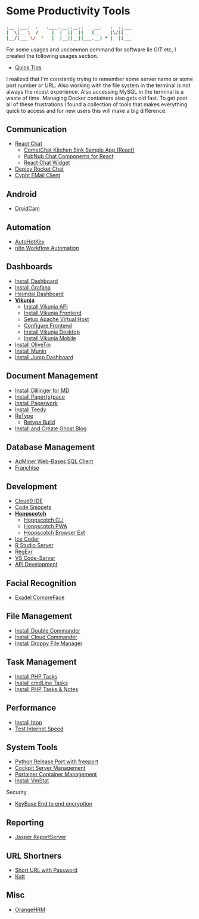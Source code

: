 # Some Productivity Tools

```sh
.__ .___.  .   .___..__..__..    __.   .  ..___
|  \[__ \  /     |  |  ||  ||   (__    |\/|[__ 
|__/[___ \/  *   |  |__||__||___.__) * |  |[___
```                                          

For some usages and uncommon command for software lie GIT etc, I created the following usages section.

- [Quick Tips](http://tips-docs.devserv.me)

I realized that I'm constantly trying to remember some server name or some port number or URL. Also working with the file system in the terminal is not always the nicest experience. Also accessing MySQL in the terminal is a waste of time. Managing Docker containers also gets old fast. To get past all of these frustrations I found a collection of tools that makes everything quick to access and for new users this will make a big difference.

## Communication

- [React Chat](reactChat.md)
  - [CometChat Kitchen Sink Sample App (React)](https://github.com/cometchat-pro/javascript-react-chat-app)
  - [PubNub Chat Components for React](https://github.com/pubnub/react-chat-components)
  - [React Chat Widget](https://github.com/Wolox/react-chat-widget)
- [Deploy Rocket Chat](rocketChat.md)
- [Cypht EMail Client](cyphtMail.md)


## Android

- [DroidCam](droidcam.md)

## Automation

- [AutoHotKey](autoHotKey.md)
- [n8n Workflow Automation](n8n.md)

## Dashboards

- [Install Dashboard](dashboard.md)
- [Install Grafana](grafana/README.md)
- [Heimdal Dashboard](https://setup-docs.devserv.me/heimdal)
- **[Vikunja](vikunja/README.md)**  
  - [Install Vikunja API](vikunja/vikunjaApi.md)
  - [Install Vikunja Frontend](vikunja/vikunjaFrontend.md)
  - [Setup Apache Virtual Host](vikunjaVhost.md)
  - [Configure Frontend](vikunjaConfigureFrontend.md)
  - [Install Vikunja Desktop](vikunja/vikunjaDesktop.md)
  - [Install Vikunja Mobile](vikunja/vikunjaMoble.md)
- [Install OliveTin](oliveTin.md)
- [Install Munin](munin.md)
- [Install Jump Dashboard](jump.md)

## Document Management

- [Install Dillinger for MD](https://setup-docs.devserv.me/dillinger)
- [Install Paper{s}pace](paperspace/README.md)
- [Install Paperwork](paperwork.md)
- [Install Teedy](teedy.md)
- [ReType](https://setup-docs.devserv.me/retype)
  - [Retype Build](retypeBuild.md)
- [Install and Create Ghost Blog](ghostblog.md)

## Database Management

- [AdMiner Web-Bases SQL Client](adminer.md)
- [Franchise](https://franchise.cloud/app)

## Development

- [Cloud9 IDE](https://setup-docs.devserv.me/cloud9)
- [Code Snippets](https://setup-docs.devserv.me/codesnippets)
- **[Hoppscotch](hoppscotch/README.md)**
  - [Hoppscotch CLI](hoppscotch/cli.md)
  - [Hoppscotch PWA](hoppscotch/pwa.md)
  - [Hoppscotch Browser Ext](hoppscotch/ext.md)
- [Ice Coder](iceCoder.md)
- [R Studio Server](rstudio.md)
- [RegExr](regexr.md)
- [VS Code-Server](https://setup-docs.devserv.me/codeserverdocker)
- [API Development](daptin.md)

## Facial Recognition

- [Exadel CompreFace](exadelCompreFace.md)

## File Management

- [Install Double Commander](https://setup-docs.devserv.me/doublecommander)
- [Install Cloud Commander](https://setup-docs.devserv.me/cloudcommander)
- [Install Droppy File Manager](https://setup-docs.devserv.me/droppy)

## Task Management

- [Install PHP Tasks](phpTasks.md)
- [Install cmdLine Tasks](cmdLineTasks.md)
- [Install PHP Tasks & Notes](phpTasksNotes.md)

## Performance

- [Install htop](htop.md)
- [Test Internet Speed](speedTest.md)

## System Tools

- [Python Release Port with freeport](freeport.md)
- [Cockpit Server Management](https://setup-docs.devserv.me/cockpit)
- [Portainer Container Management](https://setup-docs.devserv.me/portainer)
- [Install VmStat](vmstat.md)

Security

- [KeyBase  End to end encryption](./keybase/README.md)

## Reporting

- [Jasper ReportServer](https://reports-docs.devserv.me/)

## URL Shortners

- [Short URL with Password](https://jstrieb.github.io/link-lock/create)
- [Kutt](kutt.md)

## Misc

- [OrangeHRM](orangeHrm.md)

